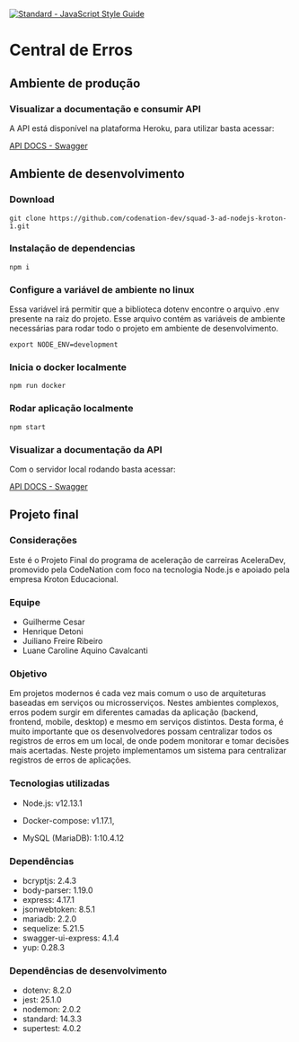 [![Standard - JavaScript Style Guide](https://cdn.rawgit.com/standard/standard/master/badge.svg)](https://github.com/standard/standard)

# Central de Erros

## Ambiente de produção

### Visualizar a documentação e consumir API 

A API está disponível na plataforma Heroku, para utilizar basta acessar:

[API DOCS - Swagger](https://central-de-erros-squad3.herokuapp.com/)

## Ambiente de desenvolvimento

### Download

```
git clone https://github.com/codenation-dev/squad-3-ad-nodejs-kroton-1.git
```

### Instalação de dependencias

```
npm i
```

### Configure a variável de ambiente no linux

Essa variável irá permitir que a biblioteca dotenv encontre o arquivo .env presente na raiz do projeto. Esse arquivo contém as variáveis de ambiente necessárias para rodar todo o projeto em ambiente de desenvolvimento.

```
export NODE_ENV=development
```

### Inicia o docker localmente

```
npm run docker
```

### Rodar aplicação localmente

```
npm start
```

### Visualizar a documentação da API

Com o servidor local rodando basta acessar:

[API DOCS - Swagger](http://localhost:8080/api-docs)

## Projeto final 

### Considerações

Este é o Projeto Final do programa de aceleração de carreiras AceleraDev, promovido pela CodeNation com foco na tecnologia Node.js e apoiado pela empresa Kroton Educacional.

### Equipe

- Guilherme Cesar
- Henrique Detoni
- Juiliano Freire Ribeiro
- Luane Caroline Aquino Cavalcanti

### Objetivo

Em projetos modernos é cada vez mais comum o uso de arquiteturas baseadas em serviços ou microsserviços. Nestes ambientes complexos, erros podem surgir em diferentes camadas da aplicação (backend, frontend, mobile, desktop) e mesmo em serviços distintos. Desta forma, é muito importante que os desenvolvedores possam centralizar todos os registros de erros em um local, de onde podem monitorar e tomar decisões mais acertadas. Neste projeto implementamos um sistema para centralizar registros de erros de aplicações.

### Tecnologias utilizadas

- Node.js: v12.13.1

- Docker-compose: v1.17.1,

- MySQL (MariaDB): 1:10.4.12

### Dependências

-  bcryptjs: 2.4.3
-  body-parser: 1.19.0
-  express: 4.17.1
-  jsonwebtoken: 8.5.1
-  mariadb: 2.2.0
-  sequelize: 5.21.5
-  swagger-ui-express: 4.1.4
-  yup: 0.28.3

### Dependências de desenvolvimento

- dotenv: 8.2.0
- jest: 25.1.0
- nodemon: 2.0.2
- standard: 14.3.3
- supertest: 4.0.2
